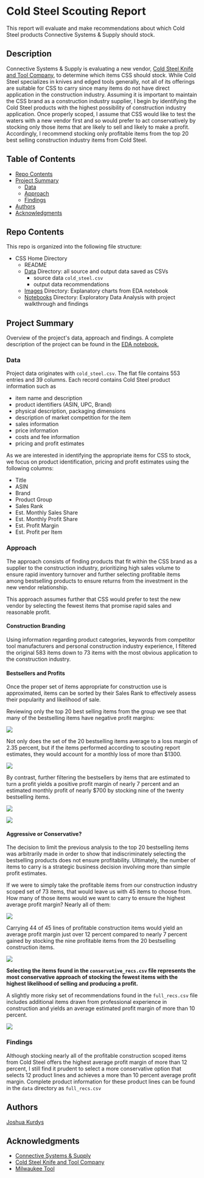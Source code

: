 # Cold Steel Scouting Report

This report will evaluate and make recommendations about which Cold Steel products Connective Systems & Supply should stock.

## Description

Connective Systems & Supply is evaluating a new vendor, [Cold Steel Knife and Tool Company](https://www.coldsteel.com/), to determine which items CSS should stock. While Cold Steel specializes in knives and edged tools generally, not all of its offerings are suitable for CSS to carry since many items do not have direct application in the construction industry. Assuming it is important to maintain the CSS brand as a construction industry supplier, I begin by identifying the Cold Steel products with the highest possibility of construction industry application. Once properly scoped, I assume that CSS would like to test the waters with a new vendor first and so would prefer to act conservatively by stocking only those items that are likely to sell and likely to make a profit. Accordingly, I recommend stocking only profitable items from the top 20 best selling construction industry items from Cold Steel.

## Table of Contents

* [Repo Contents](#repo-contents)
* [Project Summary](#project-summary)
    * [Data](#data)
    * [Approach](#approach)
    * [Findings](#findings)
* [Authors](#authors)
* [Acknowledgments](#acknowledgments)
<!-- * [Getting Started](#getting-started)
    * [Dependencies](#dependencies)
    * [Installing](#installing)
    * [Executing program](#executing-program)
* [Help](#help) -->

<!-- * [Version History](#version-history)
* [License](#license) -->


## Repo Contents
This repo is organized into the following file structure:

* CSS Home Directory
    * README
    * [Data](https://github.com/jkurdys/CSS/tree/main/data) Directory: all source and output data saved as CSVs
        * source data `cold_steel.csv`
        * output data recommendations
    * [Images](https://github.com/jkurdys/CSS/tree/main/images) Directory: Explanatory charts from EDA notebook
    * [Notebooks](https://github.com/jkurdys/CSS/tree/main/notebooks) Directory: Exploratory Data Analysis with project walkthrough and findings

## Project Summary
Overview of the project's data, approach and findings. A complete description of the project can be found in the [EDA notebook.](notebooks/EDA.ipynb)

### Data
Project data originates with `cold_steel.csv`. The flat file contains 553 entries and 39 columns. Each record contains Cold Steel product information such as
* item name and description
* product identifiers (ASIN, UPC, Brand)
* physical description, packaging dimensions
* description of market competition for the item
* sales information
* price information
* costs and fee information
* pricing and profit estimates

As we are interested in identifying the appropriate items for CSS to stock, we focus on product identification, pricing and profit estimates using the following columns:
* Title
* ASIN
* Brand
* Product Group
* Sales Rank
* Est. Monthly Sales Share
* Est. Monthly Profit Share
* Est. Profit Margin
* Est. Profit per Item

### Approach
The approach consists of finding products that fit within the CSS brand as a supplier to the construction industry, prioritizing high sales volume to ensure rapid inventory turnover and further selecting profitable items among bestselling products to ensure returns from the investment in the new vendor relationship.

This approach assumes further that CSS would prefer to test the new vendor by selecting the fewest items that promise rapid sales and reasonable profit.

#### Construction Branding
Using information regarding product categories, keywords from competitor tool manufacturers and personal construction industry experience, I filtered the original 583 items down to 73 items with the most obvious application to the construction industry.

#### Bestsellers and Profits
Once the proper set of items appropriate for construction use is approximated, items can be sorted by their Sales Rank to effectively assess their popularity and likelihood of sale.

Reviewing only the top 20 best selling items from the group we see that many of the bestselling items have negative profit margins:

![](images/bestsellerProfits.png)

Not only does the set of the 20 bestselling items average to a loss margin of 2.35 percent, but if the items performed according to scouting report estimates, they would account for a monthly loss of more than $1300.

![](images/bestsellerProfitPlot.png)

By contrast, further filtering the bestsellers by items that are estimated to turn a profit yields a positive profit margin of nearly 7 percent and an estimated monthly profit of nearly $700 by stocking nine of the twenty bestselling items.

![](images/profitableMargins.png)

![](images/profitableEarningsPlot.png)

#### Aggressive or Conservative?
The decision to limit the previous analysis to the top 20 bestselling items was arbitrarily made in order to show that indiscriminately selecting the bestselling products does not ensure profitability. Ultimately, the number of items to carry is a strategic business decision involving more than simple profit estimates.

If we were to simply take the profitable items from our construction industry scoped set of 73 items, that would leave us with 45 items to choose from. How many of those items would we want to carry to ensure the highest average profit margin? Nearly all of them:

![](images/averageMarginPlotScoped.png)

Carrying 44 of 45 lines of profitable construction items would yield an average profit margin just over 12 percent compared to nearly 7 percent gained by stocking the nine profitable items from the 20 bestselling construction items.

![](images/averageMarginBestsellersPlotScoped.png)

**Selecting the items found in the `conservative_recs.csv` file represents the most conservative approach of stocking the fewest items with the highest likelihood of selling and producing a profit.**

A slightly more risky set of recommendations found in the `full_recs.csv` file includes additional items drawn from professional experience in construction and yields an average estimated profit margin of more than 10 percent.

![](images/averageMarginAllRecsPlot.png)

### Findings
Although stocking nearly all of the profitable construction scoped items from Cold Steel offers the highest average profit margin of more than 12 percent, I still find it prudent to select a more conservative option that selects 12 product lines and achieves a more than 10 percent average profit margin.
Complete product information for these product lines can be found in the `data` directory as `full_recs.csv`

<!-- ## Getting Started

### Dependencies

* Describe any prerequisites, libraries, OS version, etc., needed before installing program.
* ex. Windows 10

### Installing

* How/where to download your program
* Any modifications needed to be made to files/folders

### Executing program

* How to run the program
* Step-by-step bullets
```
code blocks for commands
```

## Help

Any advise for common problems or issues.
```
command to run if program contains helper info
``` -->

## Authors

[Joshua Kurdys](https://www.linkedin.com/in/joshua-kurdys/)

<!-- ## Version History

* 0.2
    * Various bug fixes and optimizations
    * See [commit change]() or See [release history]()
* 0.1
    * Initial Release

## License

This project is licensed under the [NAME HERE] License - see the LICENSE.md file for details -->

## Acknowledgments

* [Connective Systems & Supply](https://www.connective-systems.com/)
* [Cold Steel Knife and Tool Company](https://www.coldsteel.com/)
* [Milwaukee Tool](https://www.milwaukeetool.com/)